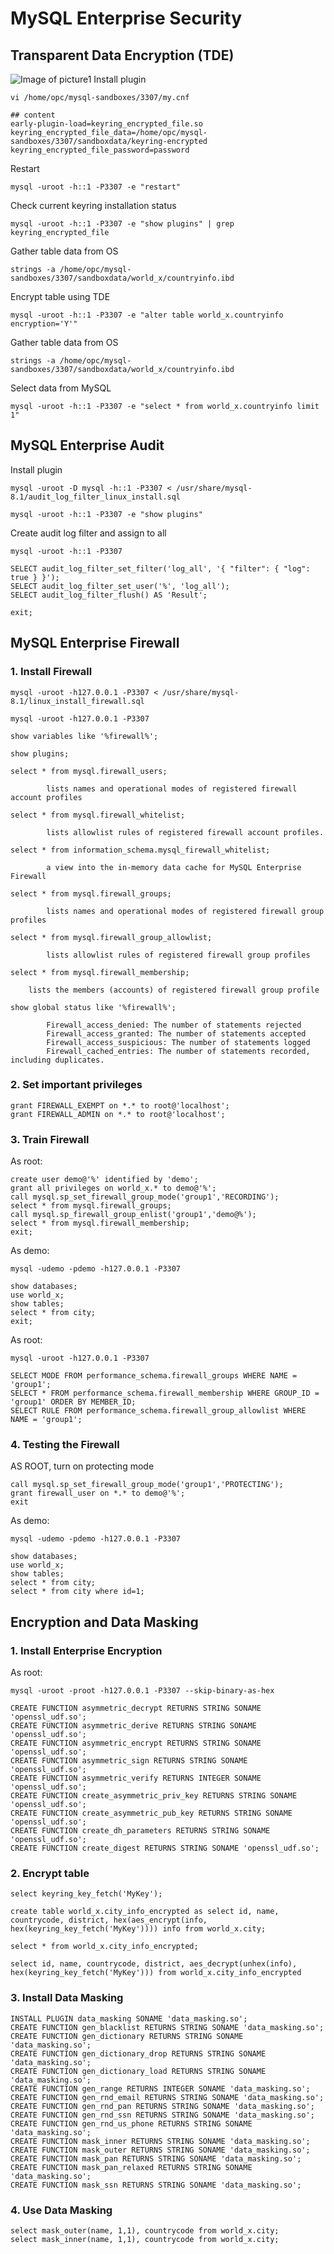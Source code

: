 # MySQL Enterprise Security
## Transparent Data Encryption (TDE)
![Image of picture1](https://github.com/tripplea-sg/test-drive-aug-2023/blob/main/Images/Screenshot%202023-08-22%20at%206.24.23%20AM.png)
Install plugin 
```
vi /home/opc/mysql-sandboxes/3307/my.cnf

## content
early-plugin-load=keyring_encrypted_file.so
keyring_encrypted_file_data=/home/opc/mysql-sandboxes/3307/sandboxdata/keyring-encrypted
keyring_encrypted_file_password=password
```
Restart 
```
mysql -uroot -h::1 -P3307 -e "restart"
```
Check current keyring installation status
```
mysql -uroot -h::1 -P3307 -e "show plugins" | grep keyring_encrypted_file
```
Gather table data from OS
```
strings -a /home/opc/mysql-sandboxes/3307/sandboxdata/world_x/countryinfo.ibd
```
Encrypt table using TDE
```
mysql -uroot -h::1 -P3307 -e "alter table world_x.countryinfo encryption='Y'"
```
Gather table data from OS
```
strings -a /home/opc/mysql-sandboxes/3307/sandboxdata/world_x/countryinfo.ibd
```
Select data from MySQL
```
mysql -uroot -h::1 -P3307 -e "select * from world_x.countryinfo limit 1"
```
## MySQL Enterprise Audit
Install plugin 
```
mysql -uroot -D mysql -h::1 -P3307 < /usr/share/mysql-8.1/audit_log_filter_linux_install.sql

mysql -uroot -h::1 -P3307 -e "show plugins"
```
Create audit log filter and assign to all
```
mysql -uroot -h::1 -P3307

SELECT audit_log_filter_set_filter('log_all', '{ "filter": { "log": true } }');
SELECT audit_log_filter_set_user('%', 'log_all');
SELECT audit_log_filter_flush() AS 'Result';

exit;
```
## MySQL Enterprise Firewall
### 1. Install Firewall
```
mysql -uroot -h127.0.0.1 -P3307 < /usr/share/mysql-8.1/linux_install_firewall.sql 

mysql -uroot -h127.0.0.1 -P3307

show variables like '%firewall%';

show plugins;

select * from mysql.firewall_users;

		lists names and operational modes of registered firewall account profiles

select * from mysql.firewall_whitelist;

		lists allowlist rules of registered firewall account profiles.

select * from information_schema.mysql_firewall_whitelist;

		a view into the in-memory data cache for MySQL Enterprise Firewall

select * from mysql.firewall_groups;

		lists names and operational modes of registered firewall group profiles

select * from mysql.firewall_group_allowlist;

		lists allowlist rules of registered firewall group profiles

select * from mysql.firewall_membership;

    lists the members (accounts) of registered firewall group profile

show global status like '%firewall%';

		Firewall_access_denied: The number of statements rejected 
		Firewall_access_granted: The number of statements accepted
		Firewall_access_suspicious: The number of statements logged
		Firewall_cached_entries: The number of statements recorded, including duplicates. 
```
### 2. Set important privileges
```
grant FIREWALL_EXEMPT on *.* to root@'localhost';
grant FIREWALL_ADMIN on *.* to root@'localhost';
```
### 3. Train Firewall
As root:
```
create user demo@'%' identified by 'demo';
grant all privileges on world_x.* to demo@'%';
call mysql.sp_set_firewall_group_mode('group1','RECORDING');
select * from mysql.firewall_groups;
call mysql.sp_firewall_group_enlist('group1','demo@%');
select * from mysql.firewall_membership;
exit;
```
As demo:
```
mysql -udemo -pdemo -h127.0.0.1 -P3307

show databases;
use world_x;
show tables;
select * from city;
exit;
```
As root:
```
mysql -uroot -h127.0.0.1 -P3307

SELECT MODE FROM performance_schema.firewall_groups WHERE NAME = 'group1';
SELECT * FROM performance_schema.firewall_membership WHERE GROUP_ID = 'group1' ORDER BY MEMBER_ID;
SELECT RULE FROM performance_schema.firewall_group_allowlist WHERE NAME = 'group1';
```
### 4. Testing the Firewall
AS ROOT, turn on protecting mode
```
call mysql.sp_set_firewall_group_mode('group1','PROTECTING');
grant firewall_user on *.* to demo@'%';
exit
```
As demo:
```
mysql -udemo -pdemo -h127.0.0.1 -P3307

show databases;
use world_x;
show tables;
select * from city;
select * from city where id=1;
```
## Encryption and Data Masking
### 1. Install Enterprise Encryption
As root:
```
mysql -uroot -proot -h127.0.0.1 -P3307 --skip-binary-as-hex

CREATE FUNCTION asymmetric_decrypt RETURNS STRING SONAME 'openssl_udf.so';
CREATE FUNCTION asymmetric_derive RETURNS STRING SONAME 'openssl_udf.so';
CREATE FUNCTION asymmetric_encrypt RETURNS STRING SONAME 'openssl_udf.so';
CREATE FUNCTION asymmetric_sign RETURNS STRING SONAME 'openssl_udf.so';
CREATE FUNCTION asymmetric_verify RETURNS INTEGER SONAME 'openssl_udf.so';
CREATE FUNCTION create_asymmetric_priv_key RETURNS STRING SONAME 'openssl_udf.so';
CREATE FUNCTION create_asymmetric_pub_key RETURNS STRING SONAME 'openssl_udf.so';
CREATE FUNCTION create_dh_parameters RETURNS STRING SONAME 'openssl_udf.so';
CREATE FUNCTION create_digest RETURNS STRING SONAME 'openssl_udf.so';

```
### 2. Encrypt table
```
select keyring_key_fetch('MyKey');

create table world_x.city_info_encrypted as select id, name, countrycode, district, hex(aes_encrypt(info, hex(keyring_key_fetch('MyKey')))) info from world_x.city;

select * from world_x.city_info_encrypted;

select id, name, countrycode, district, aes_decrypt(unhex(info), hex(keyring_key_fetch('MyKey'))) from world_x.city_info_encrypted
```
### 3. Install Data Masking
```
INSTALL PLUGIN data_masking SONAME 'data_masking.so';
CREATE FUNCTION gen_blacklist RETURNS STRING SONAME 'data_masking.so';
CREATE FUNCTION gen_dictionary RETURNS STRING SONAME 'data_masking.so';
CREATE FUNCTION gen_dictionary_drop RETURNS STRING SONAME 'data_masking.so';
CREATE FUNCTION gen_dictionary_load RETURNS STRING SONAME 'data_masking.so';
CREATE FUNCTION gen_range RETURNS INTEGER SONAME 'data_masking.so';
CREATE FUNCTION gen_rnd_email RETURNS STRING SONAME 'data_masking.so';
CREATE FUNCTION gen_rnd_pan RETURNS STRING SONAME 'data_masking.so';
CREATE FUNCTION gen_rnd_ssn RETURNS STRING SONAME 'data_masking.so';
CREATE FUNCTION gen_rnd_us_phone RETURNS STRING SONAME 'data_masking.so';
CREATE FUNCTION mask_inner RETURNS STRING SONAME 'data_masking.so';
CREATE FUNCTION mask_outer RETURNS STRING SONAME 'data_masking.so';
CREATE FUNCTION mask_pan RETURNS STRING SONAME 'data_masking.so';
CREATE FUNCTION mask_pan_relaxed RETURNS STRING SONAME 'data_masking.so';
CREATE FUNCTION mask_ssn RETURNS STRING SONAME 'data_masking.so';
```
### 4. Use Data Masking
```
select mask_outer(name, 1,1), countrycode from world_x.city;
select mask_inner(name, 1,1), countrycode from world_x.city;
```


